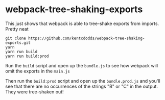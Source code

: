 # webpack-tree-shaking-exports

This just shows that webpack is able to tree-shake exports from imports. Pretty neat

```
git clone https://github.com/kentcdodds/webpack-tree-shaking-exports.git
yarn
yarn run build
yarn run build:prod
```

Run the `build` script and open up the `bundle.js` to see how webpack will omit the exports in the `main.js`

Then run the `build:prod` script and open up the `bundle.prod.js` and you'll see that there are no occurrences of the strings "B" or "C" in the output. They were tree-shaken out!


